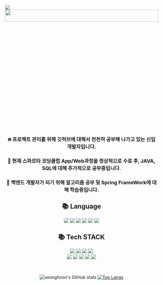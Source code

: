 <dive align=center>
<img src="https://capsule-render.vercel.app/api?type=waving&color=auto&height=300&section=header&text=Welcome!%20SeongHoon&animation=scaleIn&fontSize=75" />
</div>
<div align=center>
<img src="https://previews.123rf.com/images/vladgrin/vladgrin1910/vladgrin191000024/130889374-programming-web-banner-best-programming-languages-technology-process-of-software-development.jpg" width="100%" height="10%">
</div>


**<h3>:fire: 프로젝트 관리를 위해 깃허브에 대해서 천천히 공부해 나가고 있는 신입 개발자입니다.</h3>** 

**<h3>:peach: 현재 스파르타 코딩클럽 App/Web과정을 정상적으로 수료 후, JAVA, SQL에 대해 추가적으로 공부중입니다.</h3>**

**<h3>:balloon: 백엔드 개발자가 되기 위해 알고리즘 공부 및 Spring FrameWork에 대해 학습중입니다.</h3>** 


<div align=center><h2>📚 Language</h2></div>
 <div align=center>   

  <img src="https://img.shields.io/badge/java-5468FF?style=for-the-badge&logo=java&logoColor=white"> 
  <img src="https://img.shields.io/badge/python-3776AB?style=for-the-badge&logo=python&logoColor=white"> 
  <img src="https://img.shields.io/badge/C-FFD900?style=for-the-badge&logo=python&logoColor=white">
  <img src="https://img.shields.io/badge/html5-E34F26?style=for-the-badge&logo=html5&logoColor=white"> 
  <img src="https://img.shields.io/badge/css-1572B6?style=for-the-badge&logo=css3&logoColor=white">
  <img src="https://img.shields.io/badge/javascript-F7DF1E?style=for-the-badge&logo=javascript&logoColor=black">
 
<div align=center><h2>📚 Tech STACK</h2></div>
<div align=center>   
  <img src="https://img.shields.io/badge/jquery-0769AD?style=for-the-badge&logo=jquery&logoColor=white">  
  <img src="https://img.shields.io/badge/mysql-4479A1?style=for-the-badge&logo=mysql&logoColor=white"> 
  <img src="https://img.shields.io/badge/mongoDB-47A248?style=for-the-badge&logo=MongoDB&logoColor=white">
  <img src="https://img.shields.io/badge/firebase-FFCA28?style=for-the-badge&logo=firebase&logoColor=white">
  <br>
  <img src="https://img.shields.io/badge/react native-61DAFB?style=for-the-badge&logo=react&logoColor=black"> 
  <img src="https://img.shields.io/badge/flask-000000?style=for-the-badge&logo=flask&logoColor=white">
  <img src="https://img.shields.io/badge/bootstrap-7952B3?style=for-the-badge&logo=bootstrap&logoColor=white">  
  <img src="https://img.shields.io/badge/github-F05032?style=for-the-badge&logo=github&logoColor=white">
  <img src="https://img.shields.io/badge/spring-6DB33F?style=for-the-badge&logo=spring&logoColor=blue">
  <br>
</div>
<br>
<br>

![seonghoon's GitHub stats](https://github-readme-stats.vercel.app/api?username=seonghoon0515&show_icons=true&theme=merko)
 [![Top Langs](https://github-readme-stats.vercel.app/api/top-langs/?username=seonghoon0515)](https://github.com/seonghoon0515/github-readme-stats)

